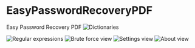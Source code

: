 # EasyPasswordRecoveryPDF
Easy Password Recovery PDF
<img alt="Dictionaries" src="https://cloud.githubusercontent.com/assets/15641092/14799987/5c83744c-0b3f-11e6-96ee-733fa5d8f770.png" />



<img alt="Regular expressions" src="https://cloud.githubusercontent.com/assets/15641092/14800611/1820bd9c-0b43-11e6-8863-36e1ad4abb45.png" />


<img alt="Brute force view" src="https://cloud.githubusercontent.com/assets/15641092/14800775/5cb5e63e-0b44-11e6-97fd-688c29171823.png" />

<img alt="Settings view" src="https://cloud.githubusercontent.com/assets/15641092/14800933/ac36ec84-0b45-11e6-9ee6-274615aa5348.png" />


<img alt="About view" src="https://cloud.githubusercontent.com/assets/15641092/14801070/db6952c0-0b46-11e6-951c-00abbb7568bf.png" />

